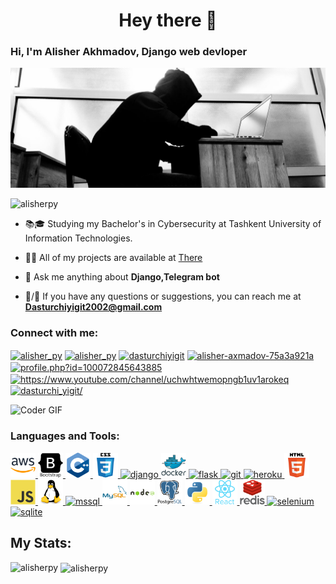 <h1 align="center">Hey there 👋</h1>
<h3 align="left">Hi, I'm Alisher Akhmadov, Django web devloper</h3>

![logo](https://github.com/ALISHERpy/Alisherpy/blob/main/22.jpg)

<p align="left"> <img src="https://komarev.com/ghpvc/?username=alisherpy&label=Profile%20views&color=0e75b6&style=flat" alt="alisherpy" /> </p>



- 📚🎓 Studying my Bachelor's in Cybersecurity at Tashkent University of Information Technologies.

- 👨‍💻 All of my projects are available at [There](https://resilient-semifreddo-7a6b7e.netlify.app/)

- 💬 Ask me anything about **Django,Telegram bot**

- 💼/💬 If you have any questions or suggestions, you can reach me at **Dasturchiyigit2002@gmail.com**

<h3 align="left">Connect with me:</h3>
<p align="left">

<a href="https://t.me/Alisher_py" target="blank"><img align="center" src="https://telegra.ph/file/6dab703f0e680b0ed613f.png" alt="alisher_py" height="30" width="40" /></a>
<a href="https://instagram.com/alisher_py" target="blank"><img align="center" src="https://raw.githubusercontent.com/rahuldkjain/github-profile-readme-generator/master/src/images/icons/Social/instagram.svg" alt="alisher_py" height="30" width="40" /></a>
<a href="https://twitter.com/dasturchiyigit" target="blank"><img align="center" src="https://raw.githubusercontent.com/rahuldkjain/github-profile-readme-generator/master/src/images/icons/Social/twitter.svg" alt="dasturchiyigit" height="30" width="40" /></a>
<a href="https://linkedin.com/in/alisher-axmadov-75a3a921a" target="blank"><img align="center" src="https://raw.githubusercontent.com/rahuldkjain/github-profile-readme-generator/master/src/images/icons/Social/linked-in-alt.svg" alt="alisher-axmadov-75a3a921a" height="30" width="40" /></a>
<a href="https://fb.com/profile.php?id=100072845643885" target="blank"><img align="center" src="https://raw.githubusercontent.com/rahuldkjain/github-profile-readme-generator/master/src/images/icons/Social/facebook.svg" alt="profile.php?id=100072845643885" height="30" width="40" /></a>
<a href="https://www.youtube.com/c/https://www.youtube.com/channel/uchwhtwemopngb1uv1arokeq" target="blank"><img align="center" src="https://raw.githubusercontent.com/rahuldkjain/github-profile-readme-generator/master/src/images/icons/Social/youtube.svg" alt="https://www.youtube.com/channel/uchwhtwemopngb1uv1arokeq" height="30" width="40" /></a>
<a href="https://www.leetcode.com/dasturchi_yigit/" target="blank"><img align="center" src="https://raw.githubusercontent.com/rahuldkjain/github-profile-readme-generator/master/src/images/icons/Social/leet-code.svg" alt="dasturchi_yigit/" height="30" width="40" /></a>
</p>

<img alt="Coder GIF" height=250 width=350 src="https://cdn.dribbble.com/users/730703/screenshots/6581243/avento.gif" />


<h3 align="left">Languages and Tools:</h3>
<p align="left"> <a href="https://aws.amazon.com" target="_blank" rel="noreferrer"> <img src="https://raw.githubusercontent.com/devicons/devicon/master/icons/amazonwebservices/amazonwebservices-original-wordmark.svg" alt="aws" width="40" height="40"/> </a> <a href="https://getbootstrap.com" target="_blank" rel="noreferrer"> <img src="https://raw.githubusercontent.com/devicons/devicon/master/icons/bootstrap/bootstrap-plain-wordmark.svg" alt="bootstrap" width="40" height="40"/> </a> <a href="https://www.w3schools.com/cpp/" target="_blank" rel="noreferrer"> <img src="https://raw.githubusercontent.com/devicons/devicon/master/icons/cplusplus/cplusplus-original.svg" alt="cplusplus" width="40" height="40"/> </a> <a href="https://www.w3schools.com/css/" target="_blank" rel="noreferrer"> <img src="https://raw.githubusercontent.com/devicons/devicon/master/icons/css3/css3-original-wordmark.svg" alt="css3" width="40" height="40"/> </a> <a href="https://www.djangoproject.com/" target="_blank" rel="noreferrer"> <img src="https://cdn.worldvectorlogo.com/logos/django.svg" alt="django" width="40" height="40"/> </a> <a href="https://www.docker.com/" target="_blank" rel="noreferrer"> <img src="https://raw.githubusercontent.com/devicons/devicon/master/icons/docker/docker-original-wordmark.svg" alt="docker" width="40" height="40"/> </a> <a href="https://flask.palletsprojects.com/" target="_blank" rel="noreferrer"> <img src="https://www.vectorlogo.zone/logos/pocoo_flask/pocoo_flask-icon.svg" alt="flask" width="40" height="40"/> </a> <a href="https://git-scm.com/" target="_blank" rel="noreferrer"> <img src="https://www.vectorlogo.zone/logos/git-scm/git-scm-icon.svg" alt="git" width="40" height="40"/> </a> <a href="https://heroku.com" target="_blank" rel="noreferrer"> <img src="https://www.vectorlogo.zone/logos/heroku/heroku-icon.svg" alt="heroku" width="40" height="40"/> </a> <a href="https://www.w3.org/html/" target="_blank" rel="noreferrer"> <img src="https://raw.githubusercontent.com/devicons/devicon/master/icons/html5/html5-original-wordmark.svg" alt="html5" width="40" height="40"/> </a> <a href="https://developer.mozilla.org/en-US/docs/Web/JavaScript" target="_blank" rel="noreferrer"> <img src="https://raw.githubusercontent.com/devicons/devicon/master/icons/javascript/javascript-original.svg" alt="javascript" width="40" height="40"/> </a> <a href="https://www.linux.org/" target="_blank" rel="noreferrer"> <img src="https://raw.githubusercontent.com/devicons/devicon/master/icons/linux/linux-original.svg" alt="linux" width="40" height="40"/> </a> <a href="https://www.microsoft.com/en-us/sql-server" target="_blank" rel="noreferrer"> <img src="https://www.svgrepo.com/show/303229/microsoft-sql-server-logo.svg" alt="mssql" width="40" height="40"/> </a> <a href="https://www.mysql.com/" target="_blank" rel="noreferrer"> <img src="https://raw.githubusercontent.com/devicons/devicon/master/icons/mysql/mysql-original-wordmark.svg" alt="mysql" width="40" height="40"/> </a> <a href="https://nodejs.org" target="_blank" rel="noreferrer"> <img src="https://raw.githubusercontent.com/devicons/devicon/master/icons/nodejs/nodejs-original-wordmark.svg" alt="nodejs" width="40" height="40"/> </a> <a href="https://www.postgresql.org" target="_blank" rel="noreferrer"> <img src="https://raw.githubusercontent.com/devicons/devicon/master/icons/postgresql/postgresql-original-wordmark.svg" alt="postgresql" width="40" height="40"/> </a> <a href="https://www.python.org" target="_blank" rel="noreferrer"> <img src="https://raw.githubusercontent.com/devicons/devicon/master/icons/python/python-original.svg" alt="python" width="40" height="40"/> </a> <a href="https://reactjs.org/" target="_blank" rel="noreferrer"> <img src="https://raw.githubusercontent.com/devicons/devicon/master/icons/react/react-original-wordmark.svg" alt="react" width="40" height="40"/> </a> <a href="https://redis.io" target="_blank" rel="noreferrer"> <img src="https://raw.githubusercontent.com/devicons/devicon/master/icons/redis/redis-original-wordmark.svg" alt="redis" width="40" height="40"/> </a> <a href="https://www.selenium.dev" target="_blank" rel="noreferrer"> <img src="https://raw.githubusercontent.com/detain/svg-logos/780f25886640cef088af994181646db2f6b1a3f8/svg/selenium-logo.svg" alt="selenium" width="40" height="40"/> </a> <a href="https://www.sqlite.org/" target="_blank" rel="noreferrer"> <img src="https://www.vectorlogo.zone/logos/sqlite/sqlite-icon.svg" alt="sqlite" width="40" height="40"/> </a> </p>

## My Stats:
<p><img align="left" src="https://github-readme-stats.vercel.app/api/top-langs?username=alisherpy&show_icons=true&locale=en&layout=compact&bg_color=000000&text_color=ffffff" alt="alisherpy" /></p>

<p>&nbsp;<img align="center" src="https://github-readme-stats.vercel.app/api?username=alisherpy&show_icons=true&locale=en&bg_color=000000&text_color=ffffff" alt="alisherpy" /></p>


